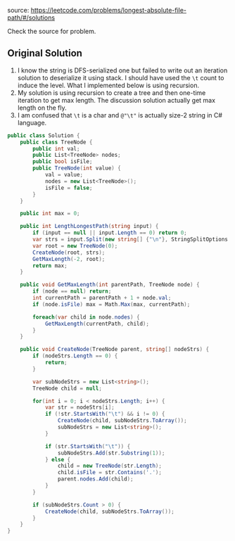source: https://leetcode.com/problems/longest-absolute-file-path/#/solutions

Check the source for problem.

## Original Solution
1. I know the string is DFS-serialized one but failed to write out an iteration solution to deserialize it using stack. I should have
used the `\t` count to induce the level. What I implemented below is using recursion.
2. My solution is using recursion to create a tree and then one-time iteration to get max length. The discussion solution actually
get max length on the fly.
3. I am confused that `\t` is a char and `@"\t"` is actually size-2 string in C# language. 

```c#
public class Solution {
	public class TreeNode {
		public int val;
		public List<TreeNode> nodes;
		public bool isFile;
		public TreeNode(int value) {
			val = value;
			nodes = new List<TreeNode>();
			isFile = false;
		}
	}

	public int max = 0;

    public int LengthLongestPath(string input) {
    	if (input == null || input.Length == 0) return 0;
        var strs = input.Split(new string[] {"\n"}, StringSplitOptions.RemoveEmptyEntries);
        var root = new TreeNode(0);
        CreateNode(root, strs);
        GetMaxLength(-2, root);
        return max;
    }

    public void GetMaxLength(int parentPath, TreeNode node) {
    	if (node == null) return;
    	int currentPath = parentPath + 1 + node.val;
    	if (node.isFile) max = Math.Max(max, currentPath);

    	foreach(var child in node.nodes) {
    		GetMaxLength(currentPath, child);
    	}
    }

    public void CreateNode(TreeNode parent, string[] nodeStrs) {
    	if (nodeStrs.Length == 0) {
    		return;    		
    	}

    	var subNodeStrs = new List<string>();
    	TreeNode child = null;

    	for(int i = 0; i < nodeStrs.Length; i++) {
    		var str = nodeStrs[i];
    		if (!str.StartsWith("\t") && i != 0) {
    			CreateNode(child, subNodeStrs.ToArray());    			
    			subNodeStrs = new List<string>();
    		}

    		if (str.StartsWith("\t")) {
    			subNodeStrs.Add(str.Substring(1));
    		} else {
    			child = new TreeNode(str.Length);
    			child.isFile = str.Contains('.');
    			parent.nodes.Add(child);
    		}
    	}

    	if (subNodeStrs.Count > 0) {
    		CreateNode(child, subNodeStrs.ToArray());   
    	}
    }
}
```
